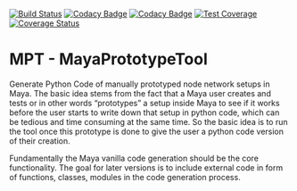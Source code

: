 [![Build Status](https://travis-ci.org/EmreTekinalp/MayaPrototypeTool.svg?branch=master)](https://travis-ci.org/EmreTekinalp/MayaPrototypeTool)
[![Codacy Badge](https://api.codacy.com/project/badge/Grade/5f37c3276cea44ebafe516c2f6b06688)](https://www.codacy.com/app/EmreTekinalp/MayaPrototypeTool?utm_source=github.com&utm_medium=referral&utm_content=EmreTekinalp/MayaPrototypeTool&utm_campaign=badger)
[![Codacy Badge](https://api.codacy.com/project/badge/Coverage/5f37c3276cea44ebafe516c2f6b06688)](https://www.codacy.com/app/EmreTekinalp/MayaPrototypeTool?utm_source=github.com&utm_medium=referral&utm_content=EmreTekinalp/MayaPrototypeTool&utm_campaign=Badge_Coverage)
[![Test Coverage](https://api.codeclimate.com/v1/badges/478fc671accdf4a37c88/test_coverage)](https://codeclimate.com/github/EmreTekinalp/MayaPrototypeTool/test)
[![Coverage Status](https://coveralls.io/repos/github/EmreTekinalp/MayaPrototypeTool/badge.svg)](https://coveralls.io/github/EmreTekinalp/MayaPrototypeTool)

# MPT - MayaPrototypeTool
Generate Python Code of manually prototyped node network setups in Maya.
The basic idea stems from the fact that a Maya user creates and tests or in other words “prototypes” a setup inside Maya to see if it works before the user starts to write down that setup in python code, which can be tedious and time consuming at the same time. So the basic idea is to run the tool once this prototype is done to give the user a python code version of their creation.

Fundamentally the Maya vanilla code generation should be the core functionality.
The goal for later versions is to include external code in form of functions, classes, modules in the code generation process.